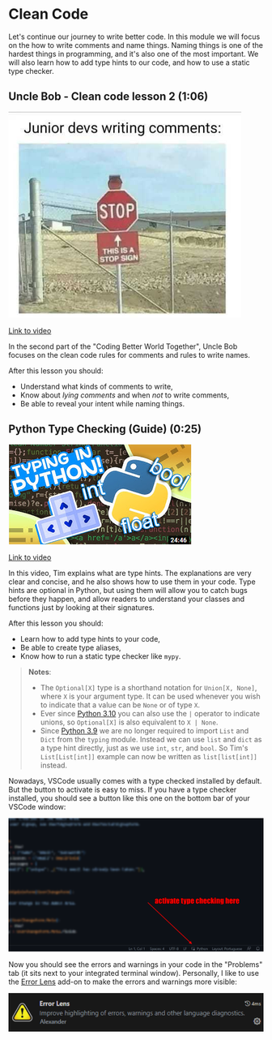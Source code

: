 # Clean Code

Let's continue our journey to write better code. In this module we will focus on the how to write comments and name things. Naming things is one of the hardest things in programming, and it's also one of the most important. We will also learn how to add type hints to our code, and how to use a static type checker.

## Uncle Bob - Clean code lesson 2 (1:06)

![Junior dev writing comments](../../images/junior-devs-writing-comments.png)

[Link to video](https://www.youtube.com/watch?v=2a_ytyt9sf8)

In the second part of the "Coding Better World Together", Uncle Bob focuses on the clean code rules for comments and rules to write names.

After this lesson you should:

- Understand what kinds of comments to write,
- Know about _lying comments_ and when _not_ to write comments,
- Be able to reveal your intent while naming things.

## Python Type Checking (Guide) (0:25)

![Code with Tim cover](../../images/type_hints.png)

[Link to video](https://youtu.be/QORvB-_mbZ0)

In this video, Tim explains what are type hints. The explanations are very clear and concise, and he also shows how to use them in your code.
Type hints are optional in Python, but using them will allow you to catch bugs before they happen, and allow readers to understand your classes and functions just by looking at their signatures.

After this lesson you should:

- Learn how to add type hints to your code,
- Be able to create type aliases,
- Know how to run a static type checker like `mypy`.

> **Notes**:
> >
> - The `Optional[X]` type is a shorthand notation for `Union[X, None]`, where `X` is your argument type. It can be used whenever you wish to indicate that a value can be `None` or of type `X`.
> - Ever since [Python 3.10](https://peps.python.org/pep-0604/) you can also use the `|` operator to indicate unions, so `Optional[X]` is also equivalent to `X | None`.
> - Since [Python 3.9](https://docs.python.org/3/whatsnew/3.9.html#type-hinting-generics-in-standard-collections) we are no longer required to import `List` and `Dict` from the `typing` module. Instead we can use `list` and `dict` as a type hint directly, just as we use `int`, `str`, and `bool`. So Tim's `List[List[int]]` example can now be written as `list[list[int]]` instead.

Nowadays, VSCode usually comes with a type checked installed by default. But the button to activate is easy to miss. If you have a type checker installed, you should see a button like this one on the bottom bar of your VSCode window:

![<img src="../../images/activate_type_checking.png" alt="Activate type checking on VSCode" width="300"/>](../../images/activate_type_checking.png)

Now you should see the errors and warnings in your code in the "Problems" tab (it sits next to your integrated terminal window). Personally, I like to use the [Error Lens](https://marketplace.visualstudio.com/items?itemName=usernamehw.errorlens) add-on to make the errors and warnings more visible:

![Error Lens add-on](../../images/error_lens.png)
